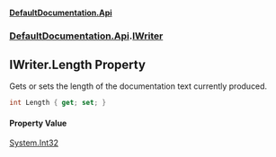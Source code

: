 #### [DefaultDocumentation\.Api](../../../index.md 'index')
### [DefaultDocumentation\.Api](../../../index.md#DefaultDocumentation.Api 'DefaultDocumentation\.Api').[IWriter](index.md 'DefaultDocumentation\.Api\.IWriter')

## IWriter\.Length Property

Gets or sets the length of the documentation text currently produced\.

```csharp
int Length { get; set; }
```

#### Property Value
[System\.Int32](https://docs.microsoft.com/en-us/dotnet/api/System.Int32 'System\.Int32')